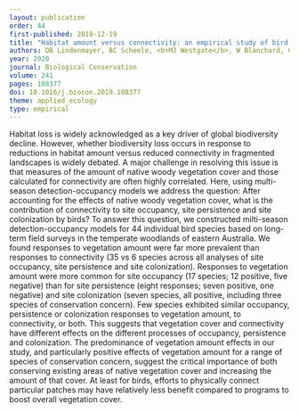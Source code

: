 ```yaml
---
layout: publication
order: 44
first-published: 2019-12-19
title: "Habitat amount versus connectivity: an empirical study of bird responses."
authors: DB Lindenmayer, BC Scheele, <b>MJ Westgate</b>, W Blanchard, CN Foster, J Stein, M Crane & D Florance
year: 2020
journal: Biological Conservation
volume: 241
pages: 108377
doi: 10.1016/j.biocon.2019.108377
theme: applied_ecology
type: empirical
---
```

Habitat loss is widely acknowledged as a key driver of global biodiversity decline. However, whether biodiversity loss occurs in response to reductions in habitat amount versus reduced connectivity in fragmented landscapes is widely debated. A major challenge in resolving this issue is that measures of the amount of native woody vegetation cover and those calculated for connectivity are often highly correlated. Here, using multi-season detection-occupancy models we address the question: After accounting for the effects of native woody vegetation cover, what is the contribution of connectivity to site occupancy, site persistence and site colonization by birds? To answer this question, we constructed milti-season detection-occupancy models for 44 individual bird species based on long-term field surveys in the temperate woodlands of eastern Australia. We found responses to vegetation amount were far more prevalent than responses to connectivity (35 vs 6 species across all analyses of site occupancy, site persistence and site colonization). Responses to vegetation amount were more common for site occupancy (17 species; 12 positive, five negative) than for site persistence (eight responses; seven positive, one negative) and site colonization (seven species, all positive, including three species of conservation concern). Few species exhibited similar occupancy, persistence or colonization responses to vegetation amount, to connectivity, or both. This suggests that vegetation cover and connectivity have different effects on the different processes of occupancy, persistence and colonization. The predominance of vegetation amount effects in our study, and particularly positive effects of vegetation amount for a range of species of conservation concern, suggest the critical importance of both conserving existing areas of native vegetation cover and increasing the amount of that cover. At least for birds, efforts to physically connect particular patches may have relatively less benefit compared to programs to boost overall vegetation cover.